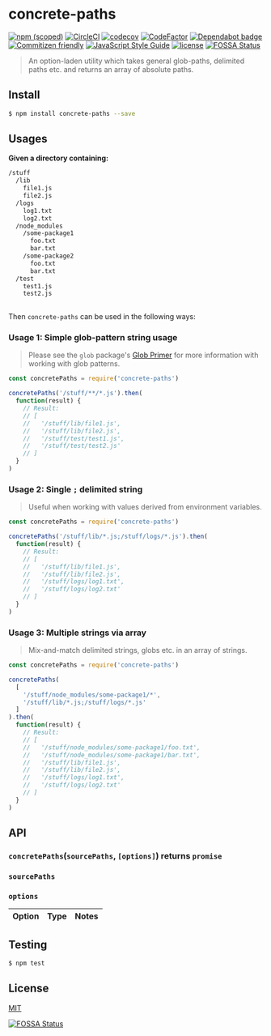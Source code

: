 # concrete-paths

[![npm (scoped)](https://img.shields.io/npm/v/@wmfs/concrete-paths.svg)](https://www.npmjs.com/package/@wmfs/concrete-paths) [![CircleCI](https://circleci.com/gh/wmfs/concrete-paths.svg?style=svg)](https://circleci.com/gh/wmfs/concrete-paths) [![codecov](https://codecov.io/gh/wmfs/concrete-paths/branch/master/graph/badge.svg)](https://codecov.io/gh/wmfs/concrete-paths) [![CodeFactor](https://www.codefactor.io/repository/github/wmfs/concrete-paths/badge)](https://www.codefactor.io/repository/github/wmfs/concrete-paths) [![Dependabot badge](https://img.shields.io/badge/Dependabot-active-brightgreen.svg)](https://dependabot.com/) [![Commitizen friendly](https://img.shields.io/badge/commitizen-friendly-brightgreen.svg)](http://commitizen.github.io/cz-cli/) [![JavaScript Style Guide](https://img.shields.io/badge/code_style-standard-brightgreen.svg)](https://standardjs.com) [![license](https://img.shields.io/github/license/mashape/apistatus.svg)](https://github.com/wmfs/tymly/blob/master/packages/concrete-paths/LICENSE)
[![FOSSA Status](https://app.fossa.io/api/projects/git%2Bgithub.com%2Fwmfs%2Fconcrete-paths.svg?type=shield)](https://app.fossa.io/projects/git%2Bgithub.com%2Fwmfs%2Fconcrete-paths?ref=badge_shield)

> An option-laden utility which takes general glob-paths, delimited paths etc. and returns an array of absolute paths.

## <a name="install"></a>Install
```bash
$ npm install concrete-paths --save
```

## <a name="usages"></a>Usages

__Given a directory containing:__

``` bash
/stuff
  /lib
    file1.js
    file2.js
  /logs
    log1.txt
    log2.txt
  /node_modules
    /some-package1
      foo.txt
      bar.txt
    /some-package2
      foo.txt
      bar.txt
  /test    
    test1.js
    test2.js
    
```

Then `concrete-paths` can be used in the following ways:

### Usage 1: Simple glob-pattern string usage

> Please see the `glob` package's [Glob Primer](https://www.npmjs.com/package/glob#glob-primer) for more information with working with glob patterns. 

```javascript
const concretePaths = require('concrete-paths')

concretePaths('/stuff/**/*.js').then(
  function(result) {
    // Result:
    // [
    //   '/stuff/lib/file1.js',
    //   '/stuff/lib/file2.js',
    //   '/stuff/test/test1.js',
    //   '/stuff/test/test2.js'
    // ]
  }
)

```

### Usage 2: Single `;` delimited string

> Useful when working with values derived from environment variables.

```javascript
const concretePaths = require('concrete-paths')

concretePaths('/stuff/lib/*.js;/stuff/logs/*.js').then(
  function(result) {
    // Result:
    // [
    //   '/stuff/lib/file1.js',
    //   '/stuff/lib/file2.js',
    //   '/stuff/logs/log1.txt',
    //   '/stuff/logs/log2.txt'
    // ]
  }
)

```


### Usage 3: Multiple strings via array

> Mix-and-match delimited strings, globs etc. in an array of strings.

```javascript
const concretePaths = require('concrete-paths')

concretePaths(
  [
    '/stuff/node_modules/some-package1/*',
    '/stuff/lib/*.js;/stuff/logs/*.js'
  ]  
).then(
  function(result) {
    // Result:
    // [
    //   '/stuff/node_modules/some-package1/foo.txt',
    //   '/stuff/node_modules/some-package1/bar.txt',
    //   '/stuff/lib/file1.js',
    //   '/stuff/lib/file2.js',
    //   '/stuff/logs/log1.txt',
    //   '/stuff/logs/log2.txt'
    // ]
  }
)

```

## <a name="api"></a>API

### `concretePaths`(`sourcePaths`, `[options]`) returns `promise`

### `sourcePaths`

### `options`
| Option  | Type | Notes |
| ------  | ----- | ------ |


## <a name="test"></a>Testing

```bash
$ npm test
```

## <a name="license"></a>License
[MIT](https://github.com/wmfs/concrete-paths/blob/master/LICENSE)


[![FOSSA Status](https://app.fossa.io/api/projects/git%2Bgithub.com%2Fwmfs%2Fconcrete-paths.svg?type=large)](https://app.fossa.io/projects/git%2Bgithub.com%2Fwmfs%2Fconcrete-paths?ref=badge_large)